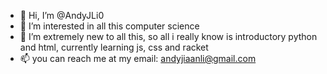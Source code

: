 - 👋 Hi, I’m @AndyJLi0
- 👀 I’m interested in all this computer science
- 🌱 I’m extremely new to all this, so all i really know is introductory python and html, currently learning js, css and racket
- 📫 you can reach me at my email: andyjiaanli@gmail.com

<!---
AndyJLi0/AndyJLi0 is a ✨ special ✨ repository because its `README.md` (this file) appears on your GitHub profile.
You can click the Preview link to take a look at your changes.
--->
